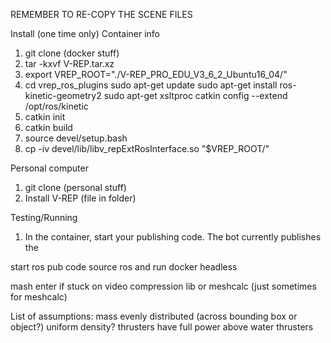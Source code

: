 REMEMBER TO RE-COPY THE SCENE FILES

Install (one time only)
Container info

1. git clone (docker stuff)
2. tar -kxvf V-REP.tar.xz
3. export VREP_ROOT="./V-REP_PRO_EDU_V3_6_2_Ubuntu16_04/"
4. cd vrep_ros_plugins
sudo apt-get update
sudo apt-get install ros-kinetic-geometry2
sudo apt-get xsltproc
catkin config --extend /opt/ros/kinetic
5. catkin init
6. catkin build
7. source devel/setup.bash
8. cp -iv devel/lib/libv_repExtRosInterface.so "$VREP_ROOT/"


Personal computer
1. git clone (personal stuff)
2. Install V-REP (file in folder)


Testing/Running
1. In the container, start your publishing code. The bot currently publishes the 

start ros pub code
source ros and run docker headless

mash enter if stuck on video compression lib or meshcalc (just sometimes for meshcalc)

List of assumptions:
mass evenly distributed (across bounding box or object?)
	uniform density?
thrusters have full power above water
thrusters 